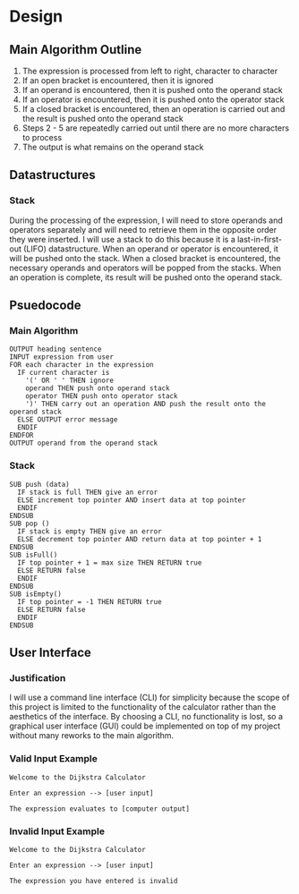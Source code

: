 # Design

## Main Algorithm Outline

1. The expression is processed from left to right, character to character
2. If an open bracket is encountered, then it is ignored
3. If an operand is encountered, then it is pushed onto the operand stack
4. If an operator is encountered, then it is pushed onto the operator stack
5. If a closed bracket is encountered, then an operation is carried out and the result is pushed onto the operand stack
6. Steps 2 - 5 are repeatedly carried out until there are no more characters to process
7. The output is what remains on the operand stack

## Datastructures

### Stack

During the processing of the expression, I will need to store operands and operators separately and will need to retrieve them in the opposite order they were inserted. I will use a stack to do this because it is a last-in-first-out (LIFO) datastructure. When an operand or operator is encountered, it will be pushed onto the stack. When a closed bracket is encountered, the necessary operands and operators will be popped from the stacks. When an operation is complete, its result will be pushed onto the operand stack.

## Psuedocode

### Main Algorithm

```
OUTPUT heading sentence
INPUT expression from user
FOR each character in the expression
  IF current character is
    '(' OR ' ' THEN ignore
    operand THEN push onto operand stack
    operator THEN push onto operator stack
    ')' THEN carry out an operation AND push the result onto the operand stack
  ELSE OUTPUT error message
  ENDIF
ENDFOR
OUTPUT operand from the operand stack
```

### Stack

```
SUB push (data)
  IF stack is full THEN give an error
  ELSE increment top pointer AND insert data at top pointer
  ENDIF
ENDSUB
SUB pop ()
  IF stack is empty THEN give an error
  ELSE decrement top pointer AND return data at top pointer + 1
ENDSUB
SUB isFull()
  IF top pointer + 1 = max size THEN RETURN true
  ELSE RETURN false
  ENDIF
ENDSUB
SUB isEmpty()
  IF top pointer = -1 THEN RETURN true
  ELSE RETURN false
  ENDIF
ENDSUB
```

## User Interface

### Justification

I will use a command line interface (CLI) for simplicity because the scope of this project is limited to the functionality of the calculator rather than the aesthetics of the interface. By choosing a CLI, no functionality is lost, so a graphical user interface (GUI) could be implemented on top of my project without many reworks to the main algorithm.

### Valid Input Example

```
Welcome to the Dijkstra Calculator

Enter an expression --> [user input]

The expression evaluates to [computer output]
```

### Invalid Input Example

```
Welcome to the Dijkstra Calculator

Enter an expression --> [user input]

The expression you have entered is invalid
```
